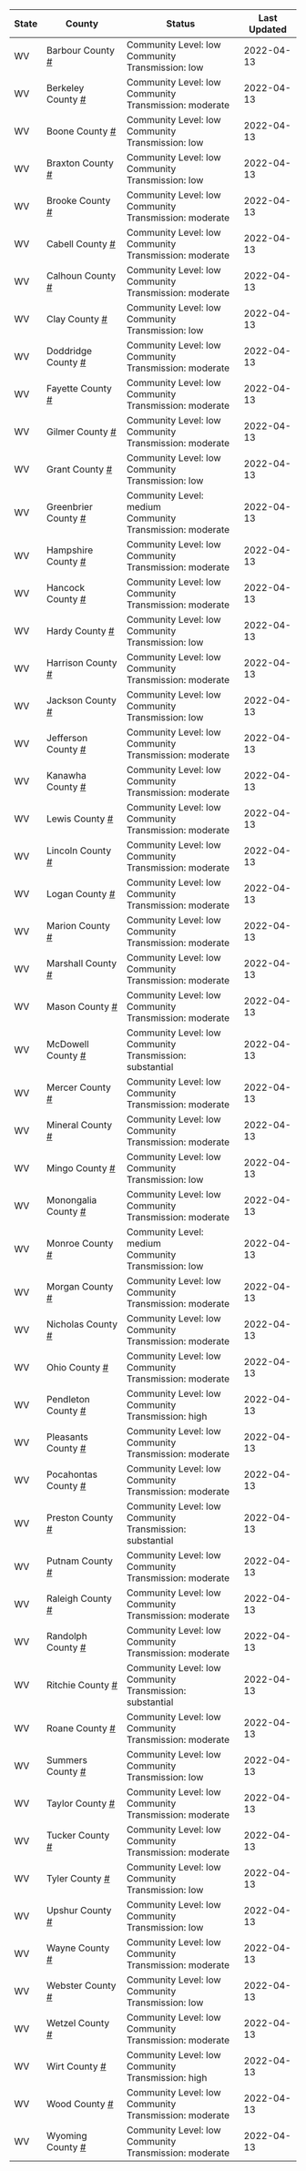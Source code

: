 State | County | Status | Last Updated
--- | --- | --- | --- 
WV | Barbour County <a href="#barbour_county">#</a> | <a name="barbour_county"></a>Community Level: low<br/>Community Transmission: low | 2022-04-13
WV | Berkeley County <a href="#berkeley_county">#</a> | <a name="berkeley_county"></a>Community Level: low<br/>Community Transmission: moderate | 2022-04-13
WV | Boone County <a href="#boone_county">#</a> | <a name="boone_county"></a>Community Level: low<br/>Community Transmission: low | 2022-04-13
WV | Braxton County <a href="#braxton_county">#</a> | <a name="braxton_county"></a>Community Level: low<br/>Community Transmission: low | 2022-04-13
WV | Brooke County <a href="#brooke_county">#</a> | <a name="brooke_county"></a>Community Level: low<br/>Community Transmission: moderate | 2022-04-13
WV | Cabell County <a href="#cabell_county">#</a> | <a name="cabell_county"></a>Community Level: low<br/>Community Transmission: moderate | 2022-04-13
WV | Calhoun County <a href="#calhoun_county">#</a> | <a name="calhoun_county"></a>Community Level: low<br/>Community Transmission: moderate | 2022-04-13
WV | Clay County <a href="#clay_county">#</a> | <a name="clay_county"></a>Community Level: low<br/>Community Transmission: low | 2022-04-13
WV | Doddridge County <a href="#doddridge_county">#</a> | <a name="doddridge_county"></a>Community Level: low<br/>Community Transmission: moderate | 2022-04-13
WV | Fayette County <a href="#fayette_county">#</a> | <a name="fayette_county"></a>Community Level: low<br/>Community Transmission: moderate | 2022-04-13
WV | Gilmer County <a href="#gilmer_county">#</a> | <a name="gilmer_county"></a>Community Level: low<br/>Community Transmission: moderate | 2022-04-13
WV | Grant County <a href="#grant_county">#</a> | <a name="grant_county"></a>Community Level: low<br/>Community Transmission: low | 2022-04-13
WV | Greenbrier County <a href="#greenbrier_county">#</a> | <a name="greenbrier_county"></a>Community Level: medium<br/>Community Transmission: moderate | 2022-04-13
WV | Hampshire County <a href="#hampshire_county">#</a> | <a name="hampshire_county"></a>Community Level: low<br/>Community Transmission: moderate | 2022-04-13
WV | Hancock County <a href="#hancock_county">#</a> | <a name="hancock_county"></a>Community Level: low<br/>Community Transmission: moderate | 2022-04-13
WV | Hardy County <a href="#hardy_county">#</a> | <a name="hardy_county"></a>Community Level: low<br/>Community Transmission: low | 2022-04-13
WV | Harrison County <a href="#harrison_county">#</a> | <a name="harrison_county"></a>Community Level: low<br/>Community Transmission: moderate | 2022-04-13
WV | Jackson County <a href="#jackson_county">#</a> | <a name="jackson_county"></a>Community Level: low<br/>Community Transmission: low | 2022-04-13
WV | Jefferson County <a href="#jefferson_county">#</a> | <a name="jefferson_county"></a>Community Level: low<br/>Community Transmission: moderate | 2022-04-13
WV | Kanawha County <a href="#kanawha_county">#</a> | <a name="kanawha_county"></a>Community Level: low<br/>Community Transmission: moderate | 2022-04-13
WV | Lewis County <a href="#lewis_county">#</a> | <a name="lewis_county"></a>Community Level: low<br/>Community Transmission: moderate | 2022-04-13
WV | Lincoln County <a href="#lincoln_county">#</a> | <a name="lincoln_county"></a>Community Level: low<br/>Community Transmission: moderate | 2022-04-13
WV | Logan County <a href="#logan_county">#</a> | <a name="logan_county"></a>Community Level: low<br/>Community Transmission: moderate | 2022-04-13
WV | Marion County <a href="#marion_county">#</a> | <a name="marion_county"></a>Community Level: low<br/>Community Transmission: moderate | 2022-04-13
WV | Marshall County <a href="#marshall_county">#</a> | <a name="marshall_county"></a>Community Level: low<br/>Community Transmission: moderate | 2022-04-13
WV | Mason County <a href="#mason_county">#</a> | <a name="mason_county"></a>Community Level: low<br/>Community Transmission: moderate | 2022-04-13
WV | McDowell County <a href="#mcdowell_county">#</a> | <a name="mcdowell_county"></a>Community Level: low<br/>Community Transmission: substantial | 2022-04-13
WV | Mercer County <a href="#mercer_county">#</a> | <a name="mercer_county"></a>Community Level: low<br/>Community Transmission: moderate | 2022-04-13
WV | Mineral County <a href="#mineral_county">#</a> | <a name="mineral_county"></a>Community Level: low<br/>Community Transmission: moderate | 2022-04-13
WV | Mingo County <a href="#mingo_county">#</a> | <a name="mingo_county"></a>Community Level: low<br/>Community Transmission: low | 2022-04-13
WV | Monongalia County <a href="#monongalia_county">#</a> | <a name="monongalia_county"></a>Community Level: low<br/>Community Transmission: moderate | 2022-04-13
WV | Monroe County <a href="#monroe_county">#</a> | <a name="monroe_county"></a>Community Level: medium<br/>Community Transmission: low | 2022-04-13
WV | Morgan County <a href="#morgan_county">#</a> | <a name="morgan_county"></a>Community Level: low<br/>Community Transmission: moderate | 2022-04-13
WV | Nicholas County <a href="#nicholas_county">#</a> | <a name="nicholas_county"></a>Community Level: low<br/>Community Transmission: moderate | 2022-04-13
WV | Ohio County <a href="#ohio_county">#</a> | <a name="ohio_county"></a>Community Level: low<br/>Community Transmission: moderate | 2022-04-13
WV | Pendleton County <a href="#pendleton_county">#</a> | <a name="pendleton_county"></a>Community Level: low<br/>Community Transmission: high | 2022-04-13
WV | Pleasants County <a href="#pleasants_county">#</a> | <a name="pleasants_county"></a>Community Level: low<br/>Community Transmission: moderate | 2022-04-13
WV | Pocahontas County <a href="#pocahontas_county">#</a> | <a name="pocahontas_county"></a>Community Level: low<br/>Community Transmission: moderate | 2022-04-13
WV | Preston County <a href="#preston_county">#</a> | <a name="preston_county"></a>Community Level: low<br/>Community Transmission: substantial | 2022-04-13
WV | Putnam County <a href="#putnam_county">#</a> | <a name="putnam_county"></a>Community Level: low<br/>Community Transmission: moderate | 2022-04-13
WV | Raleigh County <a href="#raleigh_county">#</a> | <a name="raleigh_county"></a>Community Level: low<br/>Community Transmission: moderate | 2022-04-13
WV | Randolph County <a href="#randolph_county">#</a> | <a name="randolph_county"></a>Community Level: low<br/>Community Transmission: moderate | 2022-04-13
WV | Ritchie County <a href="#ritchie_county">#</a> | <a name="ritchie_county"></a>Community Level: low<br/>Community Transmission: substantial | 2022-04-13
WV | Roane County <a href="#roane_county">#</a> | <a name="roane_county"></a>Community Level: low<br/>Community Transmission: moderate | 2022-04-13
WV | Summers County <a href="#summers_county">#</a> | <a name="summers_county"></a>Community Level: low<br/>Community Transmission: low | 2022-04-13
WV | Taylor County <a href="#taylor_county">#</a> | <a name="taylor_county"></a>Community Level: low<br/>Community Transmission: moderate | 2022-04-13
WV | Tucker County <a href="#tucker_county">#</a> | <a name="tucker_county"></a>Community Level: low<br/>Community Transmission: moderate | 2022-04-13
WV | Tyler County <a href="#tyler_county">#</a> | <a name="tyler_county"></a>Community Level: low<br/>Community Transmission: low | 2022-04-13
WV | Upshur County <a href="#upshur_county">#</a> | <a name="upshur_county"></a>Community Level: low<br/>Community Transmission: low | 2022-04-13
WV | Wayne County <a href="#wayne_county">#</a> | <a name="wayne_county"></a>Community Level: low<br/>Community Transmission: moderate | 2022-04-13
WV | Webster County <a href="#webster_county">#</a> | <a name="webster_county"></a>Community Level: low<br/>Community Transmission: low | 2022-04-13
WV | Wetzel County <a href="#wetzel_county">#</a> | <a name="wetzel_county"></a>Community Level: low<br/>Community Transmission: moderate | 2022-04-13
WV | Wirt County <a href="#wirt_county">#</a> | <a name="wirt_county"></a>Community Level: low<br/>Community Transmission: high | 2022-04-13
WV | Wood County <a href="#wood_county">#</a> | <a name="wood_county"></a>Community Level: low<br/>Community Transmission: moderate | 2022-04-13
WV | Wyoming County <a href="#wyoming_county">#</a> | <a name="wyoming_county"></a>Community Level: low<br/>Community Transmission: moderate | 2022-04-13
